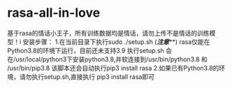 # rasa-all-in-love
基于rasa的情话小王子，所有训练数据均是情话，请勿上传不是情话的训练模型！i
安装步骤：
1.在当前目录下执行sudo ./setup.sh 
(***注意*****)
rasa仅能在Python3.8的环境下运行，目前还未支持3.9
执行setup.sh 会在/usr/local/python3下安装python3.8,并软连接到/usr/bin/python3.8 和 /usr/bin/pip3.8
该脚本还会自动执行pip3 install rasa 
2.如果已有Python3.8的环境，请勿执行setup.sh,直接执行 pip3 install rasa即可
